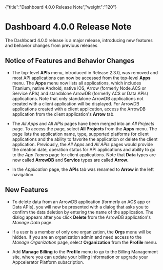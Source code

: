 {"title":"Dashboard 4.0.0 Release Note","weight":"120"} 

# Dashboard 4.0.0 Release Note

The Dashboard 4.0.0 release is a major release, introducing new features and behavior changes from previous releases.

## Notice of Features and Behavior Changes

*   The top-level **APIs** menu, introduced in Release 2.3.0, was removed and most API applications can now be accessed from the top-level **Apps** menu. The **Apps** menu now lists all applications, which includes Titanium, native Android, native iOS, Arrow (formerly Node.ACS or Service APIs) and standalone ArrowDB (formerly ACS or Data APIs) applications. Note that only standalone ArrowDB applications not created with a client application will be displayed. For ArrowDB applications created with a client application, access the ArrowDB application from the client application's **Arrow** tab.
    
*   The _All Apps_ and _All APIs_ pages have been merged into an _All Projects_ page. To access the page, select **All Projects** from the **Apps** menu. The page lists the application name, type, supported platforms for client applications and the ability to favorite the application or delete the client application. Previously, the _All Apps_ and _All APIs_ pages would provide the creation date, operation status for API applications and ability to go to the _App Teams_ page for client applications. Note that **Data** types are now called **ArrowDB** and **Service** types are called **Arrow**.
    
*   In the _Application_ page, the **APIs** tab was renamed to **Arrow** in the left navigation.
    

## New Features

*   To delete data from an ArrowDB application (formerly an ACS app or Data APIs), you will now be presented with a dialog that asks you to confirm the data deletion by entering the name of the application. The dialog appears after you click **Delete** from the ArrowDB application's _Manage Data_ page.
    
*   If a user is a member of only one organization, the **Orgs** menu will be hidden. If you are an organization admin and need access to the _Manage Organization_ page, select **Organization** from the **Profile** menu.
    
*   Add **Manage** **Billing** to the **Profile** menu to go to the Billing Management site, where you can update your billing information or upgrade your Appcelerator Platform subscription.